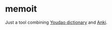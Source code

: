 # memoit

Just a tool combining [Youdao dictionary](http://dict.youdao.com/) and [Anki](http://ankisrs.net/).
